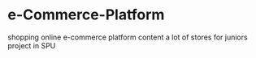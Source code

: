 # e-Commerce-Platform
shopping online  e-commerce platform content a lot of stores for juniors  project in SPU

